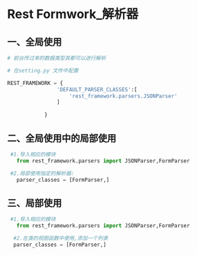 # Rest Formwork_解析器

## 一、全局使用

```python
# 前台传过来的数据类型其都可以进行解析

# 在setting.py 文件中配置

REST_FRAMEWORK = {
				'DEFAULT_PARSER_CLASSES':[
					'rest_framework.parsers.JSONParser'
				]

			}

```

## 二、全局使用中的局部使用

```python
 #1.导入相应的模块
   from rest_framework.parsers import JSONParser,FormParser

 #2.局部使用指定的解析器:
   parser_classes = [FormParser,]
```

## 三、局部使用

```python
 #1.导入相应的模块
   from rest_framework.parsers import JSONParser,FormParser

  #2.在类的视图函数中使用,添加一个列表
  parser_classes = [FormParser,]
```




